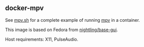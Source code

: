 ## docker-mpv

See [mpv.sh](https://github.com/Nightling/dockerfiles/blob/master/_desktop/mpv/mpv.sh) 
for a complete example of running [mpv](http://mpv.io) in a container.

This image is based on Fedora from
[nightling/base-gui](https://github.com/Nightling/dockerfiles/blob/master/_desktop/base-gui).

Host requirements: X11, PulseAudio.
